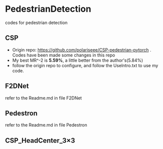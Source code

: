 # PedestrianDetection
codes for pedestrian detection
## CSP
* Origin repo: https://github.com/polariseee/CSP-pedestrian-pytorch . Codes have been made some changes in this repo
* My best MR^-2 is **5.59%**, a little better from the author's(5.84%)
* follow the origin repo to configure, and follow the UseIntro.txt to use my code.
## F2DNet
refer to the Readme.md in file F2DNet
## Pedestron
refer to the Readme.md in file Pedestron
## CSP_HeadCenter_3×3

